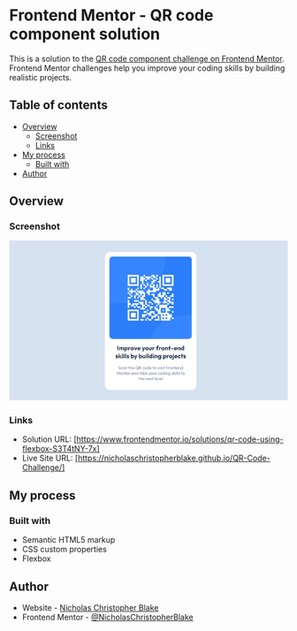# Frontend Mentor - QR code component solution

This is a solution to the [QR code component challenge on Frontend Mentor](https://www.frontendmentor.io/challenges/qr-code-component-iux_sIO_H). Frontend Mentor challenges help you improve your coding skills by building realistic projects. 

## Table of contents

- [Overview](#overview)
  - [Screenshot](#screenshot)
  - [Links](#links)
- [My process](#my-process)
  - [Built with](#built-with)
- [Author](#author)

## Overview

### Screenshot

![](./screenshot.PNG)

### Links

- Solution URL: [https://www.frontendmentor.io/solutions/qr-code-using-flexbox-S3T4tNY-7x]
- Live Site URL: [https://nicholaschristopherblake.github.io/QR-Code-Challenge/]

## My process

### Built with

- Semantic HTML5 markup
- CSS custom properties
- Flexbox

## Author

- Website - [Nicholas Christopher Blake](https://github.com/NicholasChristopherBlake)
- Frontend Mentor - [@NicholasChristopherBlake](https://www.frontendmentor.io/profile/NicholasChristopherBlake)